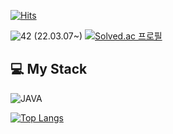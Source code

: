 [![Hits](https://hits.seeyoufarm.com/api/count/incr/badge.svg?url=https%3A%2F%2Fgithub.com%2Fwnsduq23%2Fhit-counter&count_bg=%2313DDA8&title_bg=%23555555&icon=github.svg&icon_color=%23E7E7E7&title=hits&edge_flat=false)](https://hits.seeyoufarm.com)

<img alt="42" src ="https://img.shields.io/badge/Cardet-white.svg?&style=for-the-badge&logo=42&logoColor=000000"/> (22.03.07~)
[![Solved.ac
프로필](http://mazassumnida.wtf/api/mini/generate_badge?boj=wnsduq23)](https://solved.ac/wnsduq23)

## 💻 My Stack
<img alt="JAVA" src ="https://img.shields.io/badge/java-E34F26.svg?&style=for-the-badge&logo=Java&logoColor=007396"/>


[![Top Langs](https://github-readme-stats.vercel.app/api/top-langs/?username=wnsduq23)](https://github.com/wnsduq23/github-readme-stats)
